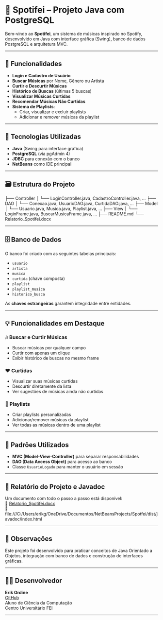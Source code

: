 # 🎵 Spotifei – Projeto Java com PostgreSQL

Bem-vindo ao **Spotifei**, um sistema de músicas inspirado no Spotify, desenvolvido em Java com interface gráfica (Swing), banco de dados PostgreSQL e arquitetura MVC.

---

## 🚀 Funcionalidades

- **Login e Cadastro de Usuário**
- **Buscar Músicas** por Nome, Gênero ou Artista
- **Curtir e Descurtir Músicas**
- **Histórico de Buscas** (últimas 5 buscas)
- **Visualizar Músicas Curtidas**
- **Recomendar Músicas Não Curtidas**
- **Sistema de Playlists**:
  - Criar, visualizar e excluir playlists
  - Adicionar e remover músicas da playlist

---

## 🧱 Tecnologias Utilizadas

- **Java** (Swing para interface gráfica)
- **PostgreSQL** (via pgAdmin 4)
- **JDBC** para conexão com o banco
- **NetBeans** como IDE principal

---

## 🗃️ Estrutura do Projeto
├── Controller
│ └── LoginController.java, CadastroController.java, ...
├── DAO
│ └── Conexao.java, UsuarioDAO.java, CurtidaDAO.java, ...
├── Model
│ └── Usuario.java, Musica.java, Playlist.java, ...
├── View
│ └── LoginFrame.java, BuscarMusicaFrame.java, ...
├── README.md
└── Relatorio_Spotifei.docx


---

## 🗄️ Banco de Dados

O banco foi criado com as seguintes tabelas principais:

- `usuario`
- `artista`
- `musica`
- `curtida` (chave composta)
- `playlist`
- `playlist_musica`
- `historico_busca`

As **chaves estrangeiras** garantem integridade entre entidades.

---

## 💡 Funcionalidades em Destaque

### 🎶 Buscar e Curtir Músicas
- Buscar músicas por qualquer campo
- Curtir com apenas um clique
- Exibir histórico de buscas no mesmo frame

### ❤️ Curtidas
- Visualizar suas músicas curtidas
- Descurtir diretamente da lista
- Ver sugestões de músicas ainda não curtidas

### 📂 Playlists
- Criar playlists personalizadas
- Adicionar/remover músicas da playlist
- Ver todas as músicas dentro de uma playlist

---

## 🧠 Padrões Utilizados

- **MVC (Model-View-Controller)** para separar responsabilidades
- **DAO (Data Access Object)** para acesso ao banco
- Classe `UsuarioLogado` para manter o usuário em sessão

---

## 📝 Relatório do Projeto e Javadoc

Um documento com todo o passo a passo está disponível:  
📄 [Relatorio_Spotifei.docx](./Relatorio_Spotifei.docx)  
📄 file:///C:/Users/erikg/OneDrive/Documentos/NetBeansProjects/Spotfei/dist/javadoc/index.html

---

## 📌 Observações

Este projeto foi desenvolvido para praticar conceitos de Java Orientado a Objetos, integração com banco de dados e construção de interfaces gráficas.

---

## 🧑‍💻 Desenvolvedor

**Erik Ordine**  
[GitHub](https://github.com/erikordine)  
Aluno de Ciência da Computação  
Centro Universitário FEI

---
